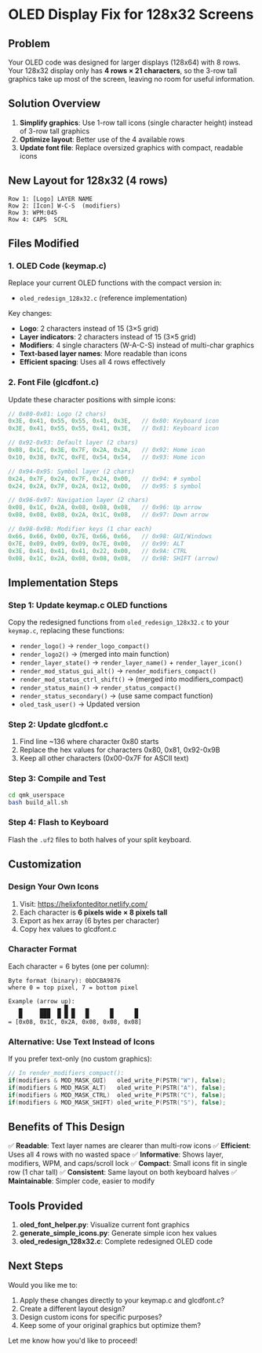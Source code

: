 # OLED Display Fix for 128x32 Screens

## Problem
Your OLED code was designed for larger displays (128x64) with 8 rows. Your 128x32 display only has **4 rows × 21 characters**, so the 3-row tall graphics take up most of the screen, leaving no room for useful information.

## Solution Overview
1. **Simplify graphics**: Use 1-row tall icons (single character height) instead of 3-row tall graphics
2. **Optimize layout**: Better use of the 4 available rows
3. **Update font file**: Replace oversized graphics with compact, readable icons

## New Layout for 128x32 (4 rows)
```
Row 1: [Logo] LAYER NAME
Row 2: [Icon] W-C-S  (modifiers)
Row 3: WPM:045
Row 4: CAPS  SCRL
```

## Files Modified

### 1. OLED Code (keymap.c)
Replace your current OLED functions with the compact version in:
- `oled_redesign_128x32.c` (reference implementation)

Key changes:
- **Logo**: 2 characters instead of 15 (3×5 grid)
- **Layer indicators**: 2 characters instead of 15 (3×5 grid)
- **Modifiers**: 4 single characters (W-A-C-S) instead of multi-char graphics
- **Text-based layer names**: More readable than icons
- **Efficient spacing**: Uses all 4 rows effectively

### 2. Font File (glcdfont.c)
Update these character positions with simple icons:

```c
// 0x80-0x81: Logo (2 chars)
0x3E, 0x41, 0x55, 0x55, 0x41, 0x3E,   // 0x80: Keyboard icon
0x3E, 0x41, 0x55, 0x55, 0x41, 0x3E,   // 0x81: Keyboard icon

// 0x92-0x93: Default layer (2 chars)
0x08, 0x1C, 0x3E, 0x7F, 0x2A, 0x2A,   // 0x92: Home icon
0x10, 0x38, 0x7C, 0xFE, 0x54, 0x54,   // 0x93: Home icon

// 0x94-0x95: Symbol layer (2 chars)
0x24, 0x7F, 0x24, 0x7F, 0x24, 0x00,   // 0x94: # symbol
0x24, 0x2A, 0x7F, 0x2A, 0x12, 0x00,   // 0x95: $ symbol

// 0x96-0x97: Navigation layer (2 chars)
0x08, 0x1C, 0x2A, 0x08, 0x08, 0x08,   // 0x96: Up arrow
0x08, 0x08, 0x08, 0x2A, 0x1C, 0x08,   // 0x97: Down arrow

// 0x98-0x9B: Modifier keys (1 char each)
0x66, 0x66, 0x00, 0x7E, 0x66, 0x66,   // 0x98: GUI/Windows
0x7E, 0x09, 0x09, 0x09, 0x7E, 0x00,   // 0x99: ALT
0x3E, 0x41, 0x41, 0x41, 0x22, 0x00,   // 0x9A: CTRL
0x08, 0x1C, 0x2A, 0x08, 0x08, 0x08,   // 0x9B: SHIFT (arrow)
```

## Implementation Steps

### Step 1: Update keymap.c OLED functions
Copy the redesigned functions from `oled_redesign_128x32.c` to your `keymap.c`, replacing these functions:
- `render_logo()` → `render_logo_compact()`
- `render_logo2()` → (merged into main function)
- `render_layer_state()` → `render_layer_name()` + `render_layer_icon()`
- `render_mod_status_gui_alt()` → `render_modifiers_compact()`
- `render_mod_status_ctrl_shift()` → (merged into modifiers_compact)
- `render_status_main()` → `render_status_compact()`
- `render_status_secondary()` → (use same compact function)
- `oled_task_user()` → Updated version

### Step 2: Update glcdfont.c
1. Find line ~136 where character 0x80 starts
2. Replace the hex values for characters 0x80, 0x81, 0x92-0x9B
3. Keep all other characters (0x00-0x7F for ASCII text)

### Step 3: Compile and Test
```bash
cd qmk_userspace
bash build_all.sh
```

### Step 4: Flash to Keyboard
Flash the `.uf2` files to both halves of your split keyboard.

## Customization

### Design Your Own Icons
1. Visit: https://helixfonteditor.netlify.com/
2. Each character is **6 pixels wide × 8 pixels tall**
3. Export as hex array (6 bytes per character)
4. Copy hex values to glcdfont.c

### Character Format
Each character = 6 bytes (one per column):
```
Byte format (binary): 0bDCBA9876
where 0 = top pixel, 7 = bottom pixel

Example (arrow up):
   ▄     ▄▄▄  ▄ █ ▄   ▄      ▄      ▄   
   █     ███  █ █ █   █      █      █   
= [0x08, 0x1C, 0x2A, 0x08, 0x08, 0x08]
```

### Alternative: Use Text Instead of Icons
If you prefer text-only (no custom graphics):
```c
// In render_modifiers_compact():
if(modifiers & MOD_MASK_GUI)   oled_write_P(PSTR("W"), false);
if(modifiers & MOD_MASK_ALT)   oled_write_P(PSTR("A"), false);
if(modifiers & MOD_MASK_CTRL)  oled_write_P(PSTR("C"), false);
if(modifiers & MOD_MASK_SHIFT) oled_write_P(PSTR("S"), false);
```

## Benefits of This Design

✅ **Readable**: Text layer names are clearer than multi-row icons
✅ **Efficient**: Uses all 4 rows with no wasted space
✅ **Informative**: Shows layer, modifiers, WPM, and caps/scroll lock
✅ **Compact**: Small icons fit in single row (1 char tall)
✅ **Consistent**: Same layout on both keyboard halves
✅ **Maintainable**: Simpler code, easier to modify

## Tools Provided

1. **oled_font_helper.py**: Visualize current font graphics
2. **generate_simple_icons.py**: Generate simple icon hex values
3. **oled_redesign_128x32.c**: Complete redesigned OLED code

## Next Steps

Would you like me to:
1. Apply these changes directly to your keymap.c and glcdfont.c?
2. Create a different layout design?
3. Design custom icons for specific purposes?
4. Keep some of your original graphics but optimize them?

Let me know how you'd like to proceed!
